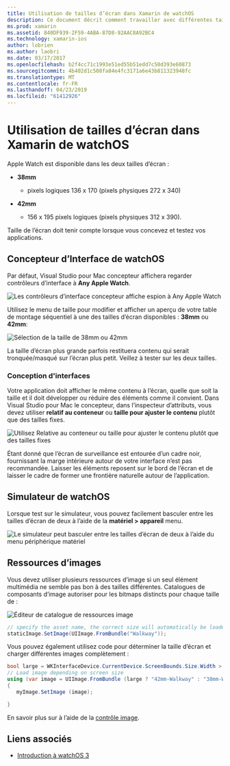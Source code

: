 ```yaml
---
title: Utilisation de tailles d’écran dans Xamarin de watchOS
description: Ce document décrit comment travailler avec différentes tailles d’écran de watchOS. Il aborde le Concepteur d’Interface, le simulateur, watchOS watchOS et les ressources d’image.
ms.prod: xamarin
ms.assetid: 840DF939-2F59-4ABA-87D8-92AAC8A92BC4
ms.technology: xamarin-ios
author: lobrien
ms.author: laobri
ms.date: 03/17/2017
ms.openlocfilehash: b2f4cc71c1993e51ed55b51edd7c50d393e60873
ms.sourcegitcommit: 4b402d1c508fa84e4fc3171a6e43b811323948fc
ms.translationtype: MT
ms.contentlocale: fr-FR
ms.lasthandoff: 04/23/2019
ms.locfileid: "61412926"
---
```

# <a name="working-with-watchos-screen-sizes-in-xamarin"></a>Utilisation de tailles d’écran dans Xamarin de watchOS

Apple Watch est disponible dans les deux tailles d’écran :

- **38mm**
  - pixels logiques 136 x 170 (pixels physiques 272 x 340)

- **42mm**
  - 156 x 195 pixels logiques (pixels physiques 312 x 390).

Taille de l’écran doit tenir compte lorsque vous concevez et testez vos applications.

## <a name="watchos-interface-designer"></a>Concepteur d’Interface de watchOS

Par défaut, Visual Studio pour Mac concepteur affichera regarder contrôleurs d’interface à **Any Apple Watch**.

![](screen-sizes-images/screen-any-sml.png "Les contrôleurs d’interface concepteur affiche espion à Any Apple Watch")

Utilisez le menu de taille pour modifier et afficher un aperçu de votre table de montage séquentiel à une des tailles d’écran disponibles : **38mm** ou **42mm**:

![](screen-sizes-images/screen-menu-sml.png "Sélection de la taille de 38mm ou 42mm")

La taille d’écran plus grande parfois restituera contenu qui serait tronquée/masqué sur l’écran plus petit.
Veillez à tester sur les deux tailles.


### <a name="interface-design"></a>Conception d'interfaces

Votre application doit afficher le même contenu à l’écran, quelle que soit la taille et il doit développer ou réduire des éléments comme il convient. Dans Visual Studio pour Mac le concepteur, dans l’inspecteur d’attributs, vous devez utiliser **relatif au conteneur** ou **taille pour ajuster le contenu** plutôt que des tailles fixes.

![](screen-sizes-images/sizeattributepanel-sml.png "Utilisez Relative au conteneur ou taille pour ajuster le contenu plutôt que des tailles fixes")

Étant donné que l’écran de surveillance est entourée d’un cadre noir, fournissant la marge intérieure autour de votre interface n’est pas recommandée. Laisser les éléments reposent sur le bord de l’écran et de laisser le cadre de former une frontière naturelle autour de l’application.


## <a name="watchos-simulator"></a>Simulateur de watchOS

Lorsque test sur le simulateur, vous pouvez facilement basculer entre les tailles d’écran de deux à l’aide de la **matériel > appareil** menu.

![](screen-sizes-images/simulator.png "Le simulateur peut basculer entre les tailles d’écran de deux à l’aide du menu périphérique matériel")


## <a name="image-resources"></a>Ressources d’images

Vous devez utiliser plusieurs ressources d’image si un seul élément multimédia ne semble pas bon à des tailles différentes. Catalogues de composants d’image autoriser pour les bitmaps distincts pour chaque taille de :

![](screen-sizes-images/images-xcassets.png "Éditeur de catalogue de ressources image")

```csharp
// specify the asset name, the correct size will automatically be loaded
staticImage.SetImage(UIImage.FromBundle("Walkway"));
```

Vous pouvez également utilisez code pour déterminer la taille d’écran et charger différentes images complètement :

```csharp
bool large = WKInterfaceDevice.CurrentDevice.ScreenBounds.Size.Width > 136.0;
// Load image depending on screen size
using (var image = UIImage.FromBundle (large ? "42mm-Walkway" : "38mm-Walkway"))
{
   myImage.SetImage (image);

}
```

En savoir plus sur à l’aide de la [contrôle image](~/ios/watchos/user-interface/image.md).



## <a name="related-links"></a>Liens associés

- [Introduction à watchOS 3](~/ios/watchos/platform/introduction-to-watchos3/index.md)
